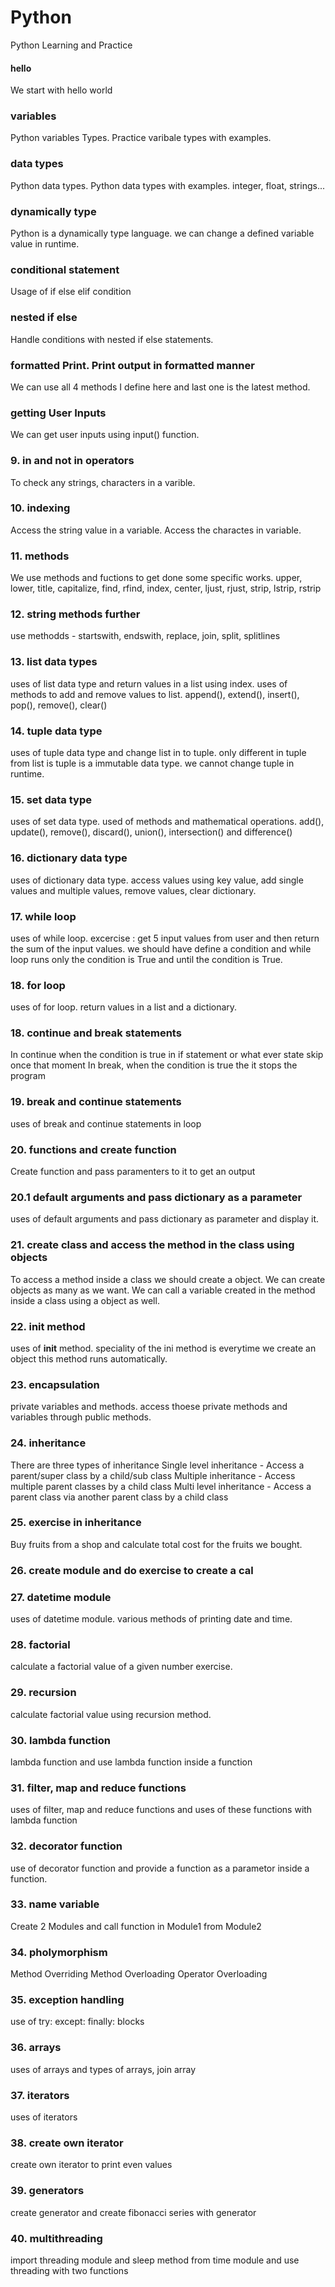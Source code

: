 # Python
Python Learning and Practice

#### hello
We start with hello world

### variables
Python variables Types. Practice varibale types with examples.

### data types
Python data types. Python data types with examples. integer, float, strings...

### dynamically type
Python is a dynamically type language. we can change a defined variable value in runtime.

### conditional statement
Usage of if else elif condition

### nested if else
Handle conditions with nested if else statements.

### formatted Print. Print output in formatted manner
We can use all 4 methods I define here and last one is the latest method. 

### getting User Inputs
We can get user inputs using input() function. 

### 9. in and not in operators
To check any strings, characters in a varible.

### 10. indexing
Access the string value in a variable. Access the charactes in variable.

### 11. methods
We use methods and fuctions to get done some specific works.
upper, lower, title, capitalize, find, rfind, index, center, ljust, rjust, strip, lstrip, rstrip

### 12. string methods further
use methodds - startswith, endswith, replace, join, split, splitlines

### 13. list data types
uses of list data type and return values in a list using index. uses of methods to add and remove values to list. append(), extend(), insert(), pop(), remove(), clear()

### 14. tuple data type
uses of tuple data type and change list in to tuple. only different in tuple from list is tuple is a immutable data type. we cannot change tuple in runtime.

### 15. set data type
uses of set data type. used of methods and mathematical operations. add(), update(), remove(), discard(), union(), intersection() and difference()

### 16. dictionary data type
uses of dictionary data type. access values using key value, add single values and multiple values, remove values, clear dictionary.

### 17. while loop
uses of while loop. excercise : get 5 input values from user and then return the sum of the input values.
we should have define a condition and while loop runs only the condition is True and until the condition is True.

### 18. for loop
uses of for loop. return values in a list and a dictionary.

### 18. continue and break statements
In continue when the condition is true in if statement or what ever state skip once that moment
In break, when the condition is true the it stops the program

### 19. break and continue statements
uses of break and continue statements in loop

### 20. functions and create function
Create function and pass paramenters to it to get an output

### 20.1 default arguments and pass dictionary as a parameter
uses of default arguments and pass dictionary as parameter and display it.

### 21. create class and access the method in the class using objects
To access a method inside a class we should create a object. We can create objects as many as we want.
We can call a variable created in the method inside a class using a object as well.

### 22. __init__ method
uses of __init__ method. speciality of the ini method is everytime we create an object this method runs automatically.

### 23. encapsulation
private variables and methods. access thoese private methods and variables through public methods.

### 24. inheritance
There are three types of inheritance
 Single level inheritance - Access a parent/super class by a child/sub class
 Multiple inheritance - Access multiple parent classes by a child class
 Multi level inheritance - Access a parent class via another parent class by a child class

 ### 25. exercise in inheritance
 Buy fruits from a shop and calculate total cost for the fruits we bought.

 ### 26. create module and do exercise to create a cal

 ### 27. datetime module
 uses of datetime module. various methods of printing date and time.

 ### 28. factorial
calculate a factorial value of a given number exercise.

### 29. recursion
calculate factorial value using recursion method.

### 30. lambda function
lambda function and use lambda function inside a function

### 31. filter, map and reduce functions
uses of filter, map and reduce functions and uses of these functions with lambda function

### 32. decorator function
use of decorator function and provide a function as a parametor inside a function.

### 33. name variable
Create 2 Modules and call function in Module1 from Module2

### 34. pholymorphism
Method Overriding
Method Overloading
Operator Overloading

### 35. exception handling
use of try: except: finally: blocks

### 36. arrays
uses of arrays and types of arrays, join array

### 37. iterators
uses of iterators

### 38. create own iterator
create own iterator to print even values

### 39. generators
create generator and create fibonacci series with generator

### 40. multithreading
import threading module and sleep method from time module and use threading with two functions
